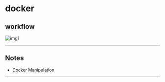 # docker


## workflow
![img1](http://19yw4b240vb03ws8qm25h366-wpengine.netdna-ssl.com/wp-content/uploads/Docker-API-infographic-container-devops-nordic-apis.png)

---

## Notes
- [Docker Manipulation](http://nbviewer.jupyter.org/github/jshuang0520/docker/blob/master/docker_manipulation.ipynb)

---
